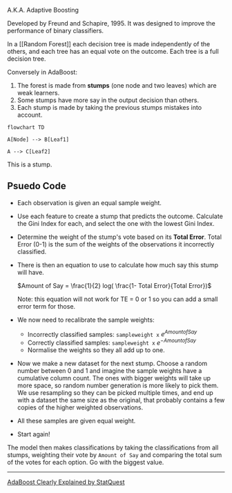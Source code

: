 A.K.A. Adaptive Boosting

Developed by Freund and Schapire, 1995. 
It was designed to improve the performance of binary classifiers. 

In a [[Random Forest]] each decision tree is made independently of the others, and each tree has an equal vote on the outcome. Each tree is a full decision tree. 

Conversely in AdaBoost: 
1) The forest is made from **stumps** (one node and two leaves) which are weak learners. 
2) Some stumps have more say in the output decision than others. 
3) Each stump is made by taking the previous stumps mistakes into account. 

```mermaid
flowchart TD

A[Node] --> B[Leaf1]

A --> C[Leaf2]
```
This is a stump.

## Psuedo Code

- Each observation is given an equal sample weight.

- Use each feature to create a stump that predicts the outcome. 
  Calculate the Gini Index for each, and select the one with the lowest Gini Index. 

- Determine the weight of the stump's vote based on its **Total Error**. Total Error (0-1) is the sum of the weights of the observations it incorrectly classified. 

- There is then an equation to use to calculate how much say this stump will have. 

	$Amount of Say = \frac{1}{2} log( \frac{1- Total Error}{Total Error})$
	
	Note: this equation will not work for TE = 0 or 1 so you can add a small error term for those. 

- We now need to recalibrate the sample weights: 
	- Incorrectly classified samples: `sampleweight x` $e^{Amount of Say}$
	- Correctly classified samples: `sampleweight x` $e^{-Amount of Say}$
	- Normalise the weights so they all add up to one.

- Now we make a new dataset for the next stump. Choose a random number between 0 and 1 and imagine the sample weights have a cumulative column count. The ones with bigger weights will take up more space, so random number generation is more likely to pick them. We use resampling so they can be picked multiple times, and end up with a dataset the same size as the original, that probably contains a few copies of the higher weighted observations.
  
- All these samples are given equal weight. 

- Start again!

The model then makes classifications by taking the classifications from all stumps, weighting their vote by `Amount of Say` and comparing the total sum of the votes for each option. Go with the biggest value. 


---

[AdaBoost Clearly Explained by StatQuest](https://www.youtube.com/watch?v=LsK-xG1cLYA&list=PLblh5JKOoLUICTaGLRoHQDuF_7q2GfuJF&index=58)

